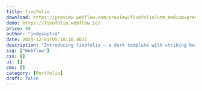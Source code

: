 ```yaml
---
title: fixofolio
download: https://preview.webflow.com/preview/fixofolio?utm_medium=preview_link&utm_source=designer&utm_content=fixofolio&preview=4942fbb91171157b51202aeac3f25419&workflow=preview
demo: https://fixofolio.webflow.io/
price: 49
author: "jodysaptra"
date: 2024-12-01T05:10:10.467Z
description: "Introducing fixofolio – a dark template with striking headlines tailored for designers and creatives."
ssg: ["Webflow"]
css: []
ui: []
cms: []
category: [Portfolio]
draft: false
---
```

